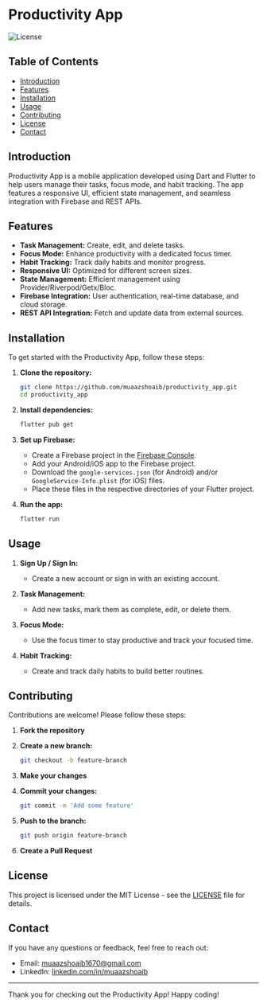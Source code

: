 # Productivity App

![License](https://img.shields.io/badge/license-MIT-blue.svg)

## Table of Contents

- [Introduction](#introduction)
- [Features](#features)
- [Installation](#installation)
- [Usage](#usage)
- [Contributing](#contributing)
- [License](#license)
- [Contact](#contact)

## Introduction

Productivity App is a mobile application developed using Dart and Flutter to help users manage their tasks, focus mode, and habit tracking. The app features a responsive UI, efficient state management, and seamless integration with Firebase and REST APIs.

## Features

- **Task Management:** Create, edit, and delete tasks.
- **Focus Mode:** Enhance productivity with a dedicated focus timer.
- **Habit Tracking:** Track daily habits and monitor progress.
- **Responsive UI:** Optimized for different screen sizes.
- **State Management:** Efficient management using Provider/Riverpod/Getx/Bloc.
- **Firebase Integration:** User authentication, real-time database, and cloud storage.
- **REST API Integration:** Fetch and update data from external sources.

## Installation

To get started with the Productivity App, follow these steps:

1. **Clone the repository:**

    ```bash
    git clone https://github.com/muaazshoaib/productivity_app.git
    cd productivity_app
    ```

2. **Install dependencies:**

    ```bash
    flutter pub get
    ```

3. **Set up Firebase:**
    - Create a Firebase project in the [Firebase Console](https://console.firebase.google.com/).
    - Add your Android/iOS app to the Firebase project.
    - Download the `google-services.json` (for Android) and/or `GoogleService-Info.plist` (for iOS) files.
    - Place these files in the respective directories of your Flutter project.

4. **Run the app:**

    ```bash
    flutter run
    ```

## Usage

1. **Sign Up / Sign In:**
    - Create a new account or sign in with an existing account.

2. **Task Management:**
    - Add new tasks, mark them as complete, edit, or delete them.

3. **Focus Mode:**
    - Use the focus timer to stay productive and track your focused time.

4. **Habit Tracking:**
    - Create and track daily habits to build better routines.

## Contributing

Contributions are welcome! Please follow these steps:

1. **Fork the repository**
2. **Create a new branch:**

    ```bash
    git checkout -b feature-branch
    ```

3. **Make your changes**
4. **Commit your changes:**

    ```bash
    git commit -m 'Add some feature'
    ```

5. **Push to the branch:**

    ```bash
    git push origin feature-branch
    ```

6. **Create a Pull Request**

## License

This project is licensed under the MIT License - see the [LICENSE](LICENSE) file for details.

## Contact

If you have any questions or feedback, feel free to reach out:

- Email: [muaazshoaib1670@gmail.com](mailto:muaazshoaib1670@gmail.com)
- LinkedIn: [linkedin.com/in/muaazshoaib](https://linkedin.com/in/muaazshoaib)

---

Thank you for checking out the Productivity App! Happy coding!

